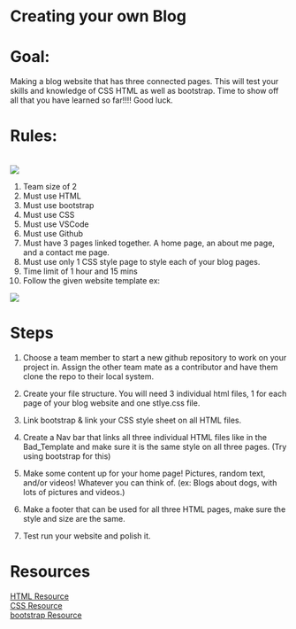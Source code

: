 # Creating your own Blog

# Goal:
  
  Making a blog website that has three connected pages. This will test your skills and knowledge of CSS HTML as well as bootstrap. Time to show off all that you have learned so far!!!! Good luck. 

# Rules: 
<br>
<img src="https://tinyimg.io/i/iphzIZ3.jpg">

  1. Team size of 2
  2. Must use HTML
  3. Must use bootstrap
  4. Must use CSS
  5. Must use VSCode
  6. Must use Github
  7. Must have 3 pages linked together. A home page, an about me page, and a contact me page. 
  8. Must use only 1 CSS style page to style each of your blog pages. 
  10. Time limit of 1 hour and 15 mins
  11. Follow the given website template
    ex:
  <img src="https://tinyimg.io/i/F2OpTo5.jpg">

# Steps

  1. Choose a team member to start a new github repository to work on your project in. Assign the other team mate as a contributor and have them clone the repo to their local system.  

  2. Create your file structure. You will need 3 individual html files, 1 for each page of your blog website and one stlye.css file. 

  3. Link bootstrap & link your CSS style sheet on all HTML files.

  4. Create a Nav bar that links all three individual HTML files like in the Bad_Template and make sure it is the same style on all three pages.
  (Try using bootstrap for this)

  5. Make some content up for your home page! Pictures, random text, and/or videos! Whatever you can think of.
  (ex: Blogs about dogs, with lots of pictures and videos.)
  
  6. Make a footer that can be used for all three HTML pages, make sure the style and size are the same.

  7. Test run your website and polish it.

# Resources

<a href="http://html.net/tutorials/html/">HTML Resource</a> <br>
<a href="https://medium.com/level-up-web/100-css-resources-for-web-designers-and-developers-c060bed7a362">CSS Resource</a> <br>
<a href="https://bootstrap-cheatsheet.themeselection.com/index.html">bootstrap Resource</a>
